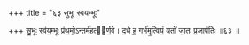 +++
title = "६३ सुभूः स्वयम्भूः"

+++
सु॒भूः स्व॑य॒म्भूः प्र॑थ॒मो᳕ऽन्तर्म॑हत्य᳖र्ण॒वे। द॒धे ह॒ गर्भ॑मृ॒त्वियं॒ यतो॑ जा॒तः प्र॒जाप॑तिः ॥६३ ॥